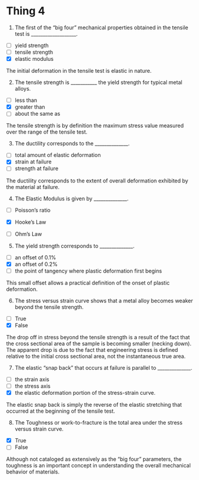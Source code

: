 # Thing 4

1. The first of the “big four” mechanical
properties obtained in the tensile test is ___________________.

- [ ] yield strength
- [ ] tensile strength
- [x] elastic modulus

The initial deformation in the tensile test is elastic
in nature.

2. The tensile strength is ___________ the
yield strength for typical metal alloys.

- [ ] less than
- [x] greater than
- [ ] about the same as

The tensile strength
is by definition the maximum stress value measured over the range of the
tensile test.

3. The ductility corresponds to the ______________.

- [ ] total amount of elastic deformation
- [x] strain at failure
- [ ] strength at failure

The ductility corresponds to the extent of overall
deformation exhibited by the material at failure.

4.  The Elastic Modulus is given by ______________.

- [ ] Poisson’s ratio
- [x] Hooke’s Law
- [ ] Ohm’s Law


5. The yield strength corresponds to ______________.

- [ ] an offset of 0.1%
- [x] an offset of 0.2%
- [ ] the point of tangency where plastic deformation first begins

This small offset allows a practical definition of the
onset of plastic deformation. 

6. The stress versus strain curve shows that a metal alloy becomes weaker beyond the tensile strength.

- [ ] True
- [x] False

The drop off in
stress beyond the tensile strength is a result of the fact that the cross
sectional area of the sample is becoming smaller (necking down). The apparent
drop is due to the fact that engineering stress is defined relative to the
initial cross sectional area, not the instantaneous true area.

7. The elastic “snap back” that occurs at failure is parallel to ______________.

- [ ] the strain axis
- [ ] the stress axis
- [x] the elastic deformation portion of the stress-strain curve.

The elastic snap back is simply the reverse of the
elastic stretching that occurred at the beginning of the tensile test.

8. The Toughness or work-to-fracture is the total area under the stress versus strain curve.

- [x] True
- [ ] False

Although not cataloged as extensively as the “big
four” parameters, the toughness is an important concept in understanding the
overall mechanical behavior of materials.
